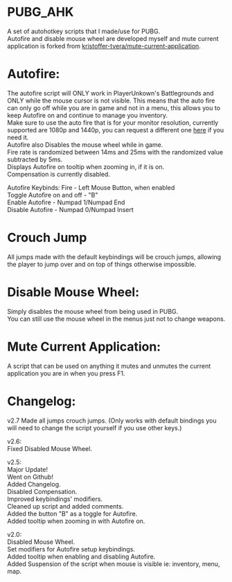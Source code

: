 # PUBG_AHK
A set of autohotkey scripts that I made/use for PUBG.  
Autofire and disable mouse wheel are developed myself and mute current application is forked from [kristoffer-tvera/mute-current-application](https://github.com/kristoffer-tvera/mute-current-application).


# Autofire:
The autofire script will ONLY work in PlayerUnkown's Battlegrounds and ONLY while the mouse cursor is not visible.
This means that the auto fire can only go off while you are in game and not in a menu, this allows you to keep Autofire on and continue to manage you inventory.  
Make sure to use the auto fire that is for your monitor resolution, currently supported are 1080p and 1440p, you can request a different one [here](https://github.com/TheRagingWampa/PUBG_AHK/issues/5) if you need it.  
Autofire also Disables the mouse wheel while in game.  
Fire rate is randomized between 14ms and 25ms with the randomized value subtracted by 5ms.  
Displays Autofire on tooltip when zooming in, if it is on.  
Compensation is currently disabled.  

Autofire Keybinds:
Fire - Left Mouse Button, when enabled  
Toggle Autofire on and off - "B"  
Enable Autofire - Numpad 1/Numpad End  
Disable Autofire - Numpad 0/Numpad Insert  

# Crouch Jump
All jumps made with the default keybindings will be crouch jumps, allowing the player to jump over and on top of things otherwise impossible.

# Disable Mouse Wheel:  
Simply disables the mouse wheel from being used in PUBG.  
You can still use the mouse wheel in the menus just not to change weapons.  
 
# Mute Current Application:  
A script that can be used on anything it mutes and unmutes the current application you are in when you press F1.  

# Changelog:
v2.7
Made all jumps crouch jumps. (Only works with default bindings you will need to change the script yourself if you use other keys.)

v2.6:  
Fixed Disabled Mouse Wheel.

v2.5:   
Major Update!  
Went on Github!  
Added Changelog.  
Disabled Compensation.  
Improved keybindings' modifiers.  
Cleaned up script and added comments.  
Added the button "B" as a toggle for Autofire.  
Added tooltip when zooming in with Autofire on.  

v2.0:  
Disabled Mouse Wheel.  
Set modifiers for Autofire setup keybindings.  
Added tooltip when enabling and disabling Autofire.  
Added Suspension of the script when mouse is visible ie: inventory, menu, map.  
